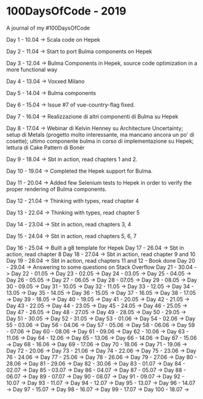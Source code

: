 # 100DaysOfCode - 2019
A journal of my #100DaysOfCode

Day 1 - 10.04 -> Scala code on Hepek

Day 2 - 11.04 -> Start to port Bulma components on Hepek

Day 3 - 12.04 -> Bulma Components in Hepek, source code optimization in a more functional way

Day 4 - 13.04 -> Voxxed Milano

Day 5 - 14.04 -> Bulma components

Day 6 - 15.04 -> Issue #7 of vue-country-flag fixed.  

Day 7 - 16.04 -> Realizzazione di altri componenti di Bulma su Hepek

Day 8 - 17.04 -> Webinar di Kelvin Henney su Architecture Uncertainty; setup di Metals (progetto molto interessante, ma mancano ancora un po' di cosette); ultimo componente bulma in corso di implementazione su Hepek; lettura di Cake Pattern di Bonér

Day 9 - 18.04 -> Sbt in action, read chapters 1 and 2.

Day 10 - 19.04 -> Completed the Hepek support for Bulma.

Day 11 - 20.04 -> Added few Selenium tests to Hepek in order to verify the proper rendering of Bulma components.

Day 12 - 21.04 -> Thinking with types, read chapter 4

Day 13 - 22.04 -> Thinking with types, read chapter 5

Day 14 - 23.04 -> Sbt in action, read chapters 3, 4

Day 15 - 24.04 -> Sbt in action, read chapters 5, 6, 7

Day 16 - 25.04 -> Built a g8 template for Hepek
Day 17 - 26.04 -> Sbt in action, read chapter 8
Day 18 - 27.04 -> Sbt in action, read chapter 9 and 10
Day 19 - 28.04 -> Sbt in action, read chapters 11 and 12 - Book done
Day 20 - 29.04 -> Answering to some questions on Stack Overflow
Day 21 - 30.04 -> 
Day 22 - 01.05 -> 
Day 23 - 02.05 -> 
Day 24 - 03.05 -> 
Day 25 - 04.05 -> 
Day 26 - 05.05 -> 
Day 27 - 06.05 -> 
Day 28 - 07.05 -> 
Day 29 - 08.05 -> 
Day 30 - 09.05 -> 
Day 31 - 10.05 -> 
Day 32 - 11.05 -> 
Day 33 - 12.05 -> 
Day 34 - 13.05 -> 
Day 35 - 14.05 -> 
Day 36 - 15.05 -> 
Day 37 - 16.05 -> 
Day 38 - 17.05 -> 
Day 39 - 18.05 -> 
Day 40 - 19.05 -> 
Day 41 - 20.05 -> 
Day 42 - 21.05 -> 
Day 43 - 22.05 -> 
Day 44 - 23.05 -> 
Day 45 - 24.05 -> 
Day 46 - 25.05 -> 
Day 47 - 26.05 -> 
Day 48 - 27.05 -> 
Day 49 - 28.05 -> 
Day 50 - 29.05 -> 
Day 51 - 30.05 -> 
Day 52 - 31.05 -> 
Day 53 - 01.06 -> 
Day 54 - 02.06 -> 
Day 55 - 03.06 -> 
Day 56 - 04.06 -> 
Day 57 - 05.06 -> 
Day 58 - 06.06 -> 
Day 59 - 07.06 -> 
Day 60 - 08.06 -> 
Day 61 - 09.06 -> 
Day 62 - 10.06 -> 
Day 63 - 11.06 -> 
Day 64 - 12.06 -> 
Day 65 - 13.06 -> 
Day 66 - 14.06 -> 
Day 67 - 15.06 -> 
Day 68 - 16.06 -> 
Day 69 - 17.06 -> 
Day 70 - 18.06 -> 
Day 71 - 19.06 -> 
Day 72 - 20.06 -> 
Day 73 - 21.06 -> 
Day 74 - 22.06 -> 
Day 75 - 23.06 -> 
Day 76 - 24.06 -> 
Day 77 - 25.06 -> 
Day 78 - 26.06 -> 
Day 79 - 27.06 -> 
Day 80 - 28.06 -> 
Day 81 - 29.06 -> 
Day 82 - 30.06 -> 
Day 83 - 01.07 -> 
Day 84 - 02.07 -> 
Day 85 - 03.07 -> 
Day 86 - 04.07 -> 
Day 87 - 05.07 -> 
Day 88 - 06.07 -> 
Day 89 - 07.07 -> 
Day 90 - 08.07 -> 
Day 91 - 09.07 -> 
Day 92 - 10.07 -> 
Day 93 - 11.07 -> 
Day 94 - 12.07 -> 
Day 95 - 13.07 -> 
Day 96 - 14.07 -> 
Day 97 - 15.07 -> 
Day 98 - 16.07 -> 
Day 99 - 17.07 -> 
Day 100 - 18.07 ->
